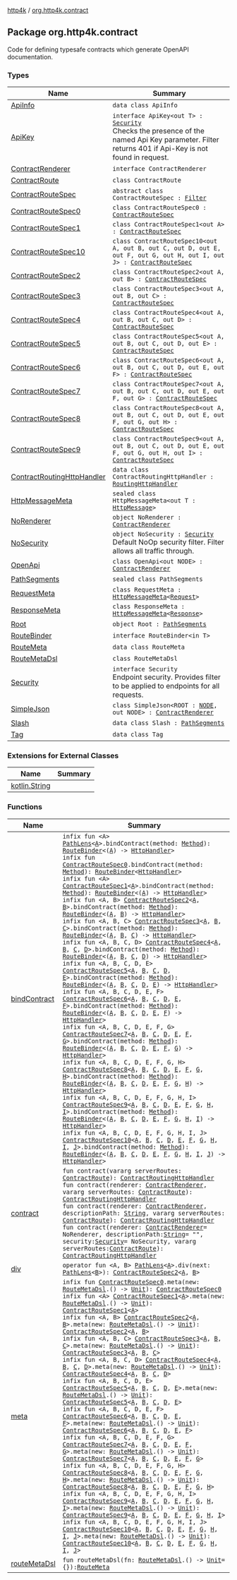 [http4k](../index.md) / [org.http4k.contract](./index.md)

## Package org.http4k.contract

Code for defining typesafe contracts which generate OpenAPI documentation.

### Types

| Name | Summary |
|---|---|
| [ApiInfo](-api-info/index.md) | `data class ApiInfo` |
| [ApiKey](-api-key/index.md) | `interface ApiKey<out T> : `[`Security`](-security/index.md)<br>Checks the presence of the named Api Key parameter. Filter returns 401 if Api-Key is not found in request. |
| [ContractRenderer](-contract-renderer/index.md) | `interface ContractRenderer` |
| [ContractRoute](-contract-route/index.md) | `class ContractRoute` |
| [ContractRouteSpec](-contract-route-spec/index.md) | `abstract class ContractRouteSpec : `[`Filter`](../org.http4k.core/-filter/index.md) |
| [ContractRouteSpec0](-contract-route-spec0/index.md) | `class ContractRouteSpec0 : `[`ContractRouteSpec`](-contract-route-spec/index.md) |
| [ContractRouteSpec1](-contract-route-spec1/index.md) | `class ContractRouteSpec1<out A> : `[`ContractRouteSpec`](-contract-route-spec/index.md) |
| [ContractRouteSpec10](-contract-route-spec10/index.md) | `class ContractRouteSpec10<out A, out B, out C, out D, out E, out F, out G, out H, out I, out J> : `[`ContractRouteSpec`](-contract-route-spec/index.md) |
| [ContractRouteSpec2](-contract-route-spec2/index.md) | `class ContractRouteSpec2<out A, out B> : `[`ContractRouteSpec`](-contract-route-spec/index.md) |
| [ContractRouteSpec3](-contract-route-spec3/index.md) | `class ContractRouteSpec3<out A, out B, out C> : `[`ContractRouteSpec`](-contract-route-spec/index.md) |
| [ContractRouteSpec4](-contract-route-spec4/index.md) | `class ContractRouteSpec4<out A, out B, out C, out D> : `[`ContractRouteSpec`](-contract-route-spec/index.md) |
| [ContractRouteSpec5](-contract-route-spec5/index.md) | `class ContractRouteSpec5<out A, out B, out C, out D, out E> : `[`ContractRouteSpec`](-contract-route-spec/index.md) |
| [ContractRouteSpec6](-contract-route-spec6/index.md) | `class ContractRouteSpec6<out A, out B, out C, out D, out E, out F> : `[`ContractRouteSpec`](-contract-route-spec/index.md) |
| [ContractRouteSpec7](-contract-route-spec7/index.md) | `class ContractRouteSpec7<out A, out B, out C, out D, out E, out F, out G> : `[`ContractRouteSpec`](-contract-route-spec/index.md) |
| [ContractRouteSpec8](-contract-route-spec8/index.md) | `class ContractRouteSpec8<out A, out B, out C, out D, out E, out F, out G, out H> : `[`ContractRouteSpec`](-contract-route-spec/index.md) |
| [ContractRouteSpec9](-contract-route-spec9/index.md) | `class ContractRouteSpec9<out A, out B, out C, out D, out E, out F, out G, out H, out I> : `[`ContractRouteSpec`](-contract-route-spec/index.md) |
| [ContractRoutingHttpHandler](-contract-routing-http-handler/index.md) | `data class ContractRoutingHttpHandler : `[`RoutingHttpHandler`](../org.http4k.routing/-routing-http-handler/index.md) |
| [HttpMessageMeta](-http-message-meta/index.md) | `sealed class HttpMessageMeta<out T : `[`HttpMessage`](../org.http4k.core/-http-message/index.md)`>` |
| [NoRenderer](-no-renderer/index.md) | `object NoRenderer : `[`ContractRenderer`](-contract-renderer/index.md) |
| [NoSecurity](-no-security/index.md) | `object NoSecurity : `[`Security`](-security/index.md)<br>Default NoOp security filter. Filter allows all traffic through. |
| [OpenApi](-open-api/index.md) | `class OpenApi<out NODE> : `[`ContractRenderer`](-contract-renderer/index.md) |
| [PathSegments](-path-segments/index.md) | `sealed class PathSegments` |
| [RequestMeta](-request-meta/index.md) | `class RequestMeta : `[`HttpMessageMeta`](-http-message-meta/index.md)`<`[`Request`](../org.http4k.core/-request/index.md)`>` |
| [ResponseMeta](-response-meta/index.md) | `class ResponseMeta : `[`HttpMessageMeta`](-http-message-meta/index.md)`<`[`Response`](../org.http4k.core/-response/index.md)`>` |
| [Root](-root/index.md) | `object Root : `[`PathSegments`](-path-segments/index.md) |
| [RouteBinder](-route-binder/index.md) | `interface RouteBinder<in T>` |
| [RouteMeta](-route-meta/index.md) | `data class RouteMeta` |
| [RouteMetaDsl](-route-meta-dsl/index.md) | `class RouteMetaDsl` |
| [Security](-security/index.md) | `interface Security`<br>Endpoint security. Provides filter to be applied to endpoints for all requests. |
| [SimpleJson](-simple-json/index.md) | `class SimpleJson<ROOT : `[`NODE`](-simple-json/index.md#NODE)`, out NODE> : `[`ContractRenderer`](-contract-renderer/index.md) |
| [Slash](-slash/index.md) | `data class Slash : `[`PathSegments`](-path-segments/index.md) |
| [Tag](-tag/index.md) | `data class Tag` |

### Extensions for External Classes

| Name | Summary |
|---|---|
| [kotlin.String](kotlin.-string/index.md) |  |

### Functions

| Name | Summary |
|---|---|
| [bindContract](bind-contract.md) | `infix fun <A> `[`PathLens`](../org.http4k.lens/-path-lens/index.md)`<`[`A`](bind-contract.md#A)`>.bindContract(method: `[`Method`](../org.http4k.core/-method/index.md)`): `[`RouteBinder`](-route-binder/index.md)`<(`[`A`](bind-contract.md#A)`) -> `[`HttpHandler`](../org.http4k.core/-http-handler.md)`>`<br>`infix fun `[`ContractRouteSpec0`](-contract-route-spec0/index.md)`.bindContract(method: `[`Method`](../org.http4k.core/-method/index.md)`): `[`RouteBinder`](-route-binder/index.md)`<`[`HttpHandler`](../org.http4k.core/-http-handler.md)`>`<br>`infix fun <A> `[`ContractRouteSpec1`](-contract-route-spec1/index.md)`<`[`A`](bind-contract.md#A)`>.bindContract(method: `[`Method`](../org.http4k.core/-method/index.md)`): `[`RouteBinder`](-route-binder/index.md)`<(`[`A`](bind-contract.md#A)`) -> `[`HttpHandler`](../org.http4k.core/-http-handler.md)`>`<br>`infix fun <A, B> `[`ContractRouteSpec2`](-contract-route-spec2/index.md)`<`[`A`](bind-contract.md#A)`, `[`B`](bind-contract.md#B)`>.bindContract(method: `[`Method`](../org.http4k.core/-method/index.md)`): `[`RouteBinder`](-route-binder/index.md)`<(`[`A`](bind-contract.md#A)`, `[`B`](bind-contract.md#B)`) -> `[`HttpHandler`](../org.http4k.core/-http-handler.md)`>`<br>`infix fun <A, B, C> `[`ContractRouteSpec3`](-contract-route-spec3/index.md)`<`[`A`](bind-contract.md#A)`, `[`B`](bind-contract.md#B)`, `[`C`](bind-contract.md#C)`>.bindContract(method: `[`Method`](../org.http4k.core/-method/index.md)`): `[`RouteBinder`](-route-binder/index.md)`<(`[`A`](bind-contract.md#A)`, `[`B`](bind-contract.md#B)`, `[`C`](bind-contract.md#C)`) -> `[`HttpHandler`](../org.http4k.core/-http-handler.md)`>`<br>`infix fun <A, B, C, D> `[`ContractRouteSpec4`](-contract-route-spec4/index.md)`<`[`A`](bind-contract.md#A)`, `[`B`](bind-contract.md#B)`, `[`C`](bind-contract.md#C)`, `[`D`](bind-contract.md#D)`>.bindContract(method: `[`Method`](../org.http4k.core/-method/index.md)`): `[`RouteBinder`](-route-binder/index.md)`<(`[`A`](bind-contract.md#A)`, `[`B`](bind-contract.md#B)`, `[`C`](bind-contract.md#C)`, `[`D`](bind-contract.md#D)`) -> `[`HttpHandler`](../org.http4k.core/-http-handler.md)`>`<br>`infix fun <A, B, C, D, E> `[`ContractRouteSpec5`](-contract-route-spec5/index.md)`<`[`A`](bind-contract.md#A)`, `[`B`](bind-contract.md#B)`, `[`C`](bind-contract.md#C)`, `[`D`](bind-contract.md#D)`, `[`E`](bind-contract.md#E)`>.bindContract(method: `[`Method`](../org.http4k.core/-method/index.md)`): `[`RouteBinder`](-route-binder/index.md)`<(`[`A`](bind-contract.md#A)`, `[`B`](bind-contract.md#B)`, `[`C`](bind-contract.md#C)`, `[`D`](bind-contract.md#D)`, `[`E`](bind-contract.md#E)`) -> `[`HttpHandler`](../org.http4k.core/-http-handler.md)`>`<br>`infix fun <A, B, C, D, E, F> `[`ContractRouteSpec6`](-contract-route-spec6/index.md)`<`[`A`](bind-contract.md#A)`, `[`B`](bind-contract.md#B)`, `[`C`](bind-contract.md#C)`, `[`D`](bind-contract.md#D)`, `[`E`](bind-contract.md#E)`, `[`F`](bind-contract.md#F)`>.bindContract(method: `[`Method`](../org.http4k.core/-method/index.md)`): `[`RouteBinder`](-route-binder/index.md)`<(`[`A`](bind-contract.md#A)`, `[`B`](bind-contract.md#B)`, `[`C`](bind-contract.md#C)`, `[`D`](bind-contract.md#D)`, `[`E`](bind-contract.md#E)`, `[`F`](bind-contract.md#F)`) -> `[`HttpHandler`](../org.http4k.core/-http-handler.md)`>`<br>`infix fun <A, B, C, D, E, F, G> `[`ContractRouteSpec7`](-contract-route-spec7/index.md)`<`[`A`](bind-contract.md#A)`, `[`B`](bind-contract.md#B)`, `[`C`](bind-contract.md#C)`, `[`D`](bind-contract.md#D)`, `[`E`](bind-contract.md#E)`, `[`F`](bind-contract.md#F)`, `[`G`](bind-contract.md#G)`>.bindContract(method: `[`Method`](../org.http4k.core/-method/index.md)`): `[`RouteBinder`](-route-binder/index.md)`<(`[`A`](bind-contract.md#A)`, `[`B`](bind-contract.md#B)`, `[`C`](bind-contract.md#C)`, `[`D`](bind-contract.md#D)`, `[`E`](bind-contract.md#E)`, `[`F`](bind-contract.md#F)`, `[`G`](bind-contract.md#G)`) -> `[`HttpHandler`](../org.http4k.core/-http-handler.md)`>`<br>`infix fun <A, B, C, D, E, F, G, H> `[`ContractRouteSpec8`](-contract-route-spec8/index.md)`<`[`A`](bind-contract.md#A)`, `[`B`](bind-contract.md#B)`, `[`C`](bind-contract.md#C)`, `[`D`](bind-contract.md#D)`, `[`E`](bind-contract.md#E)`, `[`F`](bind-contract.md#F)`, `[`G`](bind-contract.md#G)`, `[`H`](bind-contract.md#H)`>.bindContract(method: `[`Method`](../org.http4k.core/-method/index.md)`): `[`RouteBinder`](-route-binder/index.md)`<(`[`A`](bind-contract.md#A)`, `[`B`](bind-contract.md#B)`, `[`C`](bind-contract.md#C)`, `[`D`](bind-contract.md#D)`, `[`E`](bind-contract.md#E)`, `[`F`](bind-contract.md#F)`, `[`G`](bind-contract.md#G)`, `[`H`](bind-contract.md#H)`) -> `[`HttpHandler`](../org.http4k.core/-http-handler.md)`>`<br>`infix fun <A, B, C, D, E, F, G, H, I> `[`ContractRouteSpec9`](-contract-route-spec9/index.md)`<`[`A`](bind-contract.md#A)`, `[`B`](bind-contract.md#B)`, `[`C`](bind-contract.md#C)`, `[`D`](bind-contract.md#D)`, `[`E`](bind-contract.md#E)`, `[`F`](bind-contract.md#F)`, `[`G`](bind-contract.md#G)`, `[`H`](bind-contract.md#H)`, `[`I`](bind-contract.md#I)`>.bindContract(method: `[`Method`](../org.http4k.core/-method/index.md)`): `[`RouteBinder`](-route-binder/index.md)`<(`[`A`](bind-contract.md#A)`, `[`B`](bind-contract.md#B)`, `[`C`](bind-contract.md#C)`, `[`D`](bind-contract.md#D)`, `[`E`](bind-contract.md#E)`, `[`F`](bind-contract.md#F)`, `[`G`](bind-contract.md#G)`, `[`H`](bind-contract.md#H)`, `[`I`](bind-contract.md#I)`) -> `[`HttpHandler`](../org.http4k.core/-http-handler.md)`>`<br>`infix fun <A, B, C, D, E, F, G, H, I, J> `[`ContractRouteSpec10`](-contract-route-spec10/index.md)`<`[`A`](bind-contract.md#A)`, `[`B`](bind-contract.md#B)`, `[`C`](bind-contract.md#C)`, `[`D`](bind-contract.md#D)`, `[`E`](bind-contract.md#E)`, `[`F`](bind-contract.md#F)`, `[`G`](bind-contract.md#G)`, `[`H`](bind-contract.md#H)`, `[`I`](bind-contract.md#I)`, `[`J`](bind-contract.md#J)`>.bindContract(method: `[`Method`](../org.http4k.core/-method/index.md)`): `[`RouteBinder`](-route-binder/index.md)`<(`[`A`](bind-contract.md#A)`, `[`B`](bind-contract.md#B)`, `[`C`](bind-contract.md#C)`, `[`D`](bind-contract.md#D)`, `[`E`](bind-contract.md#E)`, `[`F`](bind-contract.md#F)`, `[`G`](bind-contract.md#G)`, `[`H`](bind-contract.md#H)`, `[`I`](bind-contract.md#I)`, `[`J`](bind-contract.md#J)`) -> `[`HttpHandler`](../org.http4k.core/-http-handler.md)`>` |
| [contract](contract.md) | `fun contract(vararg serverRoutes: `[`ContractRoute`](-contract-route/index.md)`): `[`ContractRoutingHttpHandler`](-contract-routing-http-handler/index.md)<br>`fun contract(renderer: `[`ContractRenderer`](-contract-renderer/index.md)`, vararg serverRoutes: `[`ContractRoute`](-contract-route/index.md)`): `[`ContractRoutingHttpHandler`](-contract-routing-http-handler/index.md)<br>`fun contract(renderer: `[`ContractRenderer`](-contract-renderer/index.md)`, descriptionPath: `[`String`](https://kotlinlang.org/api/latest/jvm/stdlib/kotlin/-string/index.html)`, vararg serverRoutes: `[`ContractRoute`](-contract-route/index.md)`): `[`ContractRoutingHttpHandler`](-contract-routing-http-handler/index.md)<br>`fun contract(renderer: `[`ContractRenderer`](-contract-renderer/index.md)` = NoRenderer, descriptionPath: `[`String`](https://kotlinlang.org/api/latest/jvm/stdlib/kotlin/-string/index.html)` = "", security: `[`Security`](-security/index.md)` = NoSecurity, vararg serverRoutes: `[`ContractRoute`](-contract-route/index.md)`): `[`ContractRoutingHttpHandler`](-contract-routing-http-handler/index.md) |
| [div](div.md) | `operator fun <A, B> `[`PathLens`](../org.http4k.lens/-path-lens/index.md)`<`[`A`](div.md#A)`>.div(next: `[`PathLens`](../org.http4k.lens/-path-lens/index.md)`<`[`B`](div.md#B)`>): `[`ContractRouteSpec2`](-contract-route-spec2/index.md)`<`[`A`](div.md#A)`, `[`B`](div.md#B)`>` |
| [meta](meta.md) | `infix fun `[`ContractRouteSpec0`](-contract-route-spec0/index.md)`.meta(new: `[`RouteMetaDsl`](-route-meta-dsl/index.md)`.() -> `[`Unit`](https://kotlinlang.org/api/latest/jvm/stdlib/kotlin/-unit/index.html)`): `[`ContractRouteSpec0`](-contract-route-spec0/index.md)<br>`infix fun <A> `[`ContractRouteSpec1`](-contract-route-spec1/index.md)`<`[`A`](meta.md#A)`>.meta(new: `[`RouteMetaDsl`](-route-meta-dsl/index.md)`.() -> `[`Unit`](https://kotlinlang.org/api/latest/jvm/stdlib/kotlin/-unit/index.html)`): `[`ContractRouteSpec1`](-contract-route-spec1/index.md)`<`[`A`](meta.md#A)`>`<br>`infix fun <A, B> `[`ContractRouteSpec2`](-contract-route-spec2/index.md)`<`[`A`](meta.md#A)`, `[`B`](meta.md#B)`>.meta(new: `[`RouteMetaDsl`](-route-meta-dsl/index.md)`.() -> `[`Unit`](https://kotlinlang.org/api/latest/jvm/stdlib/kotlin/-unit/index.html)`): `[`ContractRouteSpec2`](-contract-route-spec2/index.md)`<`[`A`](meta.md#A)`, `[`B`](meta.md#B)`>`<br>`infix fun <A, B, C> `[`ContractRouteSpec3`](-contract-route-spec3/index.md)`<`[`A`](meta.md#A)`, `[`B`](meta.md#B)`, `[`C`](meta.md#C)`>.meta(new: `[`RouteMetaDsl`](-route-meta-dsl/index.md)`.() -> `[`Unit`](https://kotlinlang.org/api/latest/jvm/stdlib/kotlin/-unit/index.html)`): `[`ContractRouteSpec3`](-contract-route-spec3/index.md)`<`[`A`](meta.md#A)`, `[`B`](meta.md#B)`, `[`C`](meta.md#C)`>`<br>`infix fun <A, B, C, D> `[`ContractRouteSpec4`](-contract-route-spec4/index.md)`<`[`A`](meta.md#A)`, `[`B`](meta.md#B)`, `[`C`](meta.md#C)`, `[`D`](meta.md#D)`>.meta(new: `[`RouteMetaDsl`](-route-meta-dsl/index.md)`.() -> `[`Unit`](https://kotlinlang.org/api/latest/jvm/stdlib/kotlin/-unit/index.html)`): `[`ContractRouteSpec4`](-contract-route-spec4/index.md)`<`[`A`](meta.md#A)`, `[`B`](meta.md#B)`, `[`C`](meta.md#C)`, `[`D`](meta.md#D)`>`<br>`infix fun <A, B, C, D, E> `[`ContractRouteSpec5`](-contract-route-spec5/index.md)`<`[`A`](meta.md#A)`, `[`B`](meta.md#B)`, `[`C`](meta.md#C)`, `[`D`](meta.md#D)`, `[`E`](meta.md#E)`>.meta(new: `[`RouteMetaDsl`](-route-meta-dsl/index.md)`.() -> `[`Unit`](https://kotlinlang.org/api/latest/jvm/stdlib/kotlin/-unit/index.html)`): `[`ContractRouteSpec5`](-contract-route-spec5/index.md)`<`[`A`](meta.md#A)`, `[`B`](meta.md#B)`, `[`C`](meta.md#C)`, `[`D`](meta.md#D)`, `[`E`](meta.md#E)`>`<br>`infix fun <A, B, C, D, E, F> `[`ContractRouteSpec6`](-contract-route-spec6/index.md)`<`[`A`](meta.md#A)`, `[`B`](meta.md#B)`, `[`C`](meta.md#C)`, `[`D`](meta.md#D)`, `[`E`](meta.md#E)`, `[`F`](meta.md#F)`>.meta(new: `[`RouteMetaDsl`](-route-meta-dsl/index.md)`.() -> `[`Unit`](https://kotlinlang.org/api/latest/jvm/stdlib/kotlin/-unit/index.html)`): `[`ContractRouteSpec6`](-contract-route-spec6/index.md)`<`[`A`](meta.md#A)`, `[`B`](meta.md#B)`, `[`C`](meta.md#C)`, `[`D`](meta.md#D)`, `[`E`](meta.md#E)`, `[`F`](meta.md#F)`>`<br>`infix fun <A, B, C, D, E, F, G> `[`ContractRouteSpec7`](-contract-route-spec7/index.md)`<`[`A`](meta.md#A)`, `[`B`](meta.md#B)`, `[`C`](meta.md#C)`, `[`D`](meta.md#D)`, `[`E`](meta.md#E)`, `[`F`](meta.md#F)`, `[`G`](meta.md#G)`>.meta(new: `[`RouteMetaDsl`](-route-meta-dsl/index.md)`.() -> `[`Unit`](https://kotlinlang.org/api/latest/jvm/stdlib/kotlin/-unit/index.html)`): `[`ContractRouteSpec7`](-contract-route-spec7/index.md)`<`[`A`](meta.md#A)`, `[`B`](meta.md#B)`, `[`C`](meta.md#C)`, `[`D`](meta.md#D)`, `[`E`](meta.md#E)`, `[`F`](meta.md#F)`, `[`G`](meta.md#G)`>`<br>`infix fun <A, B, C, D, E, F, G, H> `[`ContractRouteSpec8`](-contract-route-spec8/index.md)`<`[`A`](meta.md#A)`, `[`B`](meta.md#B)`, `[`C`](meta.md#C)`, `[`D`](meta.md#D)`, `[`E`](meta.md#E)`, `[`F`](meta.md#F)`, `[`G`](meta.md#G)`, `[`H`](meta.md#H)`>.meta(new: `[`RouteMetaDsl`](-route-meta-dsl/index.md)`.() -> `[`Unit`](https://kotlinlang.org/api/latest/jvm/stdlib/kotlin/-unit/index.html)`): `[`ContractRouteSpec8`](-contract-route-spec8/index.md)`<`[`A`](meta.md#A)`, `[`B`](meta.md#B)`, `[`C`](meta.md#C)`, `[`D`](meta.md#D)`, `[`E`](meta.md#E)`, `[`F`](meta.md#F)`, `[`G`](meta.md#G)`, `[`H`](meta.md#H)`>`<br>`infix fun <A, B, C, D, E, F, G, H, I> `[`ContractRouteSpec9`](-contract-route-spec9/index.md)`<`[`A`](meta.md#A)`, `[`B`](meta.md#B)`, `[`C`](meta.md#C)`, `[`D`](meta.md#D)`, `[`E`](meta.md#E)`, `[`F`](meta.md#F)`, `[`G`](meta.md#G)`, `[`H`](meta.md#H)`, `[`I`](meta.md#I)`>.meta(new: `[`RouteMetaDsl`](-route-meta-dsl/index.md)`.() -> `[`Unit`](https://kotlinlang.org/api/latest/jvm/stdlib/kotlin/-unit/index.html)`): `[`ContractRouteSpec9`](-contract-route-spec9/index.md)`<`[`A`](meta.md#A)`, `[`B`](meta.md#B)`, `[`C`](meta.md#C)`, `[`D`](meta.md#D)`, `[`E`](meta.md#E)`, `[`F`](meta.md#F)`, `[`G`](meta.md#G)`, `[`H`](meta.md#H)`, `[`I`](meta.md#I)`>`<br>`infix fun <A, B, C, D, E, F, G, H, I, J> `[`ContractRouteSpec10`](-contract-route-spec10/index.md)`<`[`A`](meta.md#A)`, `[`B`](meta.md#B)`, `[`C`](meta.md#C)`, `[`D`](meta.md#D)`, `[`E`](meta.md#E)`, `[`F`](meta.md#F)`, `[`G`](meta.md#G)`, `[`H`](meta.md#H)`, `[`I`](meta.md#I)`, `[`J`](meta.md#J)`>.meta(new: `[`RouteMetaDsl`](-route-meta-dsl/index.md)`.() -> `[`Unit`](https://kotlinlang.org/api/latest/jvm/stdlib/kotlin/-unit/index.html)`): `[`ContractRouteSpec10`](-contract-route-spec10/index.md)`<`[`A`](meta.md#A)`, `[`B`](meta.md#B)`, `[`C`](meta.md#C)`, `[`D`](meta.md#D)`, `[`E`](meta.md#E)`, `[`F`](meta.md#F)`, `[`G`](meta.md#G)`, `[`H`](meta.md#H)`, `[`I`](meta.md#I)`, `[`J`](meta.md#J)`>` |
| [routeMetaDsl](route-meta-dsl.md) | `fun routeMetaDsl(fn: `[`RouteMetaDsl`](-route-meta-dsl/index.md)`.() -> `[`Unit`](https://kotlinlang.org/api/latest/jvm/stdlib/kotlin/-unit/index.html)` = {}): `[`RouteMeta`](-route-meta/index.md) |
